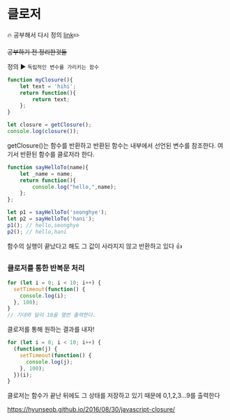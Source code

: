 # 클로저

:fire: 공부해서 다시 정의 [link](https://github.com/hanseonghye/TIL/blob/master/javascript/%EC%8B%A4%ED%96%89%20%EC%BB%A8%ED%85%8D%EC%8A%A4%ED%8A%B8.md):pencil2:

~~공부하기 전 정리한것들~~

정의 :arrow_forward: `독립적인 변수를 가리키는 함수`

``` javascript
function myClosure(){
    let text = 'hihi';
    return function(){
        return text;
    };
}

let closure = getClosure();
console.log(closure());
```

getClosure()는 함수를 반환하고 반환된 함수는 내부에서 선언된 변수를 참조한다. 여기서 반환된 함수를 클로저라 한다.

```javascript
function sayHelloTo(name){
    let _name = name;
    return function(){
        console.log("hello,",name);
    };
};

let p1 = sayHelloTo('seonghye');
let p2 = sayHelloTo('hani');
p1(); // hello,seonghye
p2(); // hello,hani
```

함수의 실행이 끝났다고 해도 그 값이 사라지지 않고 반환하고 있다 :+1:



### 클로저를 통한 반복문 처리

```javascript
for (let i = 0; i < 10; i++) {
  setTimeout(function() {
    console.log(i);
  }, 100);
} 
// 기대와 달리 10을 열번 출력한다.
```

클로저를 통해 원하는 결과를 내자!

```javascript
for (let i = 0; i < 10; i++) {
  (function(j) {
    setTimeout(function() {
      console.log(j);
    }, 100);
  })(i);
}
```

클로저는 함수가 끝난 뒤에도 그 상태를 저장하고 있기 때문에 0,1,2,3...9를 출력한다

https://hyunseob.github.io/2016/08/30/javascript-closure/